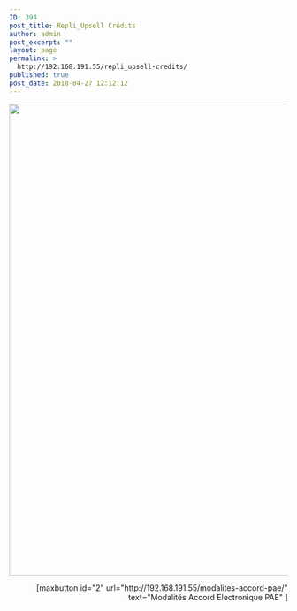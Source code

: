 ```yaml
---
ID: 394
post_title: Repli_Upsell Crédits
author: admin
post_excerpt: ""
layout: page
permalink: >
  http://192.168.191.55/repli_upsell-credits/
published: true
post_date: 2018-04-27 12:12:12
---
```

<a href="~/wp-content/uploads/2018/04/Repli_Upsell_credit.gif"><img class="aligncenter size-full wp-image-415" src="http://192.168.191.55/wp-content/uploads/2018/04/Repli_Upsell_credit.gif" alt="" width="1601" height="852" /></a>
<p style="text-align: right;">[maxbutton id="2" url="http://192.168.191.55/modalites-accord-pae/" text="Modalités Accord Electronique PAE" ]</p>